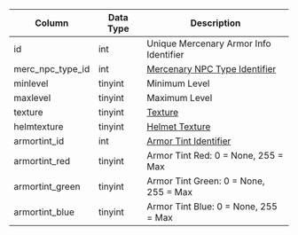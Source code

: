 | Column           | Data Type | Description                                                               |
| ---------------- | --------- | ------------------------------------------------------------------------- |
| id               | int       | Unique Mercenary Armor Info Identifier                                    |
| merc_npc_type_id | int       | [Mercenary NPC Type Identifier](merc_npc_types.md)                        |
| minlevel         | tinyint   | Minimum Level                                                             |
| maxlevel         | tinyint   | Maximum Level                                                             |
| texture          | tinyint   | [Texture](https://eqemu.gitbook.io/server/categories/npc/textures)        |
| helmtexture      | tinyint   | [Helmet Texture](https://eqemu.gitbook.io/server/categories/npc/textures) |
| armortint_id     | int       | [Armor Tint Identifier](npc_types_tint.md)                                |
| armortint_red    | tinyint   | Armor Tint Red: 0 = None, 255 = Max                                       |
| armortint_green  | tinyint   | Armor Tint Green: 0 = None, 255 = Max                                     |
| armortint_blue   | tinyint   | Armor Tint Blue: 0 = None, 255 = Max                                      |